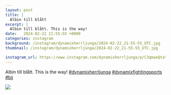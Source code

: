 ```yaml
---
layout: post
title: |
  Albin till blått
excerpt: |
  Albin till blått. This is the way!   
date:   2024-02-22 21:55:55 +0000
categories: instagram
background: /instagram/dynamixherrljunga/2024-02-22_21-55-55_UTC.jpg
thumbnail: /instagram/dynamixherrljunga/2024-02-22_21-55-55_UTC.jpg

instagram_url: https://www.instagram.com/dynamixherrljunga/p/C3qmaeQtaYq
---
```

Albin till blått. This is the way! [#dynamixherrljunga](https://www.instagram.com/explore/tags/dynamixherrljunga/) [#dynamixfightingsports](https://www.instagram.com/explore/tags/dynamixfightingsports/) [#bjj](https://www.instagram.com/explore/tags/bjj/)



<img src='{{ site.baseurl }}/instagram/dynamixherrljunga/2024-02-22_21-55-55_UTC.jpg' class='img-fluid' />
